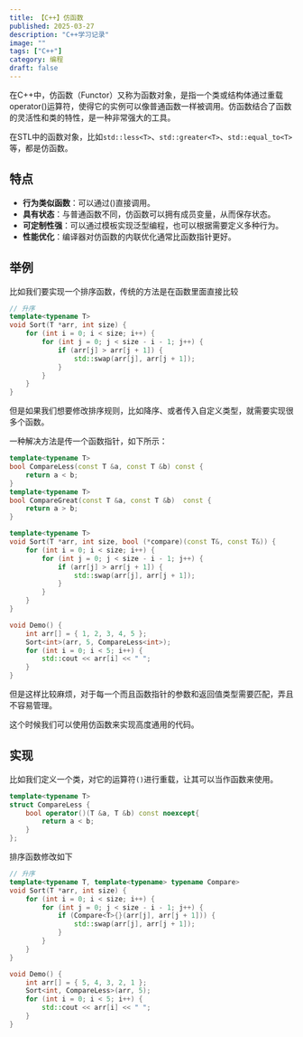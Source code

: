 ```yaml
---
title: 【C++】仿函数
published: 2025-03-27
description: "C++学习记录"
image: ""
tags: ["C++"]
category: 编程
draft: false
---
```


在C++中，仿函数（Functor）又称为函数对象，是指一个类或结构体通过重载operator()运算符，使得它的实例可以像普通函数一样被调用。仿函数结合了函数的灵活性和类的特性，是一种非常强大的工具。

在STL中的函数对象，比如`std::less<T>`、`std::greater<T>`、`std::equal_to<T>`等，都是仿函数。

## 特点

- **行为类似函数**：可以通过()直接调用。
- **具有状态**：与普通函数不同，仿函数可以拥有成员变量，从而保存状态。
- **可定制性强**：可以通过模板实现泛型编程，也可以根据需要定义多种行为。
- **性能优化**：编译器对仿函数的内联优化通常比函数指针更好。


## 举例

比如我们要实现一个排序函数，传统的方法是在函数里面直接比较

```cpp
// 升序
template<typename T>
void Sort(T *arr, int size) {
    for (int i = 0; i < size; i++) {
        for (int j = 0; j < size - i - 1; j++) {
            if (arr[j] > arr[j + 1]) {
                std::swap(arr[j], arr[j + 1]);
            }
        }
    }
}
```

但是如果我们想要修改排序规则，比如降序、或者传入自定义类型，就需要实现很多个函数。

一种解决方法是传一个函数指针，如下所示：
```cpp
template<typename T>
bool CompareLess(const T &a, const T &b) const {
    return a < b;
}
template<typename T>
bool CompareGreat(const T &a, const T &b)  const {
    return a > b;
}

template<typename T>
void Sort(T *arr, int size, bool (*compare)(const T&, const T&)) {
    for (int i = 0; i < size; i++) {
        for (int j = 0; j < size - i - 1; j++) {
            if (arr[j] > arr[j + 1]) {
                std::swap(arr[j], arr[j + 1]);
            }
        }
    }
}

void Demo() {
    int arr[] = { 1, 2, 3, 4, 5 };
    Sort<int>(arr, 5, CompareLess<int>);
    for (int i = 0; i < 5; i++) {
        std::cout << arr[i] << " ";
    }
}
```

但是这样比较麻烦，对于每一个而且函数指针的参数和返回值类型需要匹配，弄且不容易管理。

这个时候我们可以使用仿函数来实现高度通用的代码。

## 实现

比如我们定义一个类，对它的运算符`()`进行重载，让其可以当作函数来使用。

```cpp
template<typename T>
struct CompareLess {
    bool operator()(T &a, T &b) const noexcept{
        return a < b;
    }
};
```

排序函数修改如下

```cpp
// 升序
template<typename T, template<typename> typename Compare>
void Sort(T *arr, int size) {
    for (int i = 0; i < size; i++) {
        for (int j = 0; j < size - i - 1; j++) {
            if (Compare<T>{}(arr[j], arr[j + 1])) {
                std::swap(arr[j], arr[j + 1]);
            }
        }
    }
}

void Demo() {
    int arr[] = { 5, 4, 3, 2, 1 };
    Sort<int, CompareLess>(arr, 5);
    for (int i = 0; i < 5; i++) {
        std::cout << arr[i] << " ";
    }
}
```

